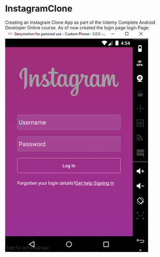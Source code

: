 # InstagramClone
Creating an Instagram Clone App as part of the Udemy Complete Android Developer Online course.
As of now created the login page
login Page:
![alt tag](https://raw.githubusercontent.com/ArunGopinathan/InstagramClone/master/screenshots/loginpage.PNG)
